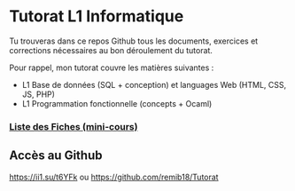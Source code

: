 # Tutorat L1 Informatique
 
Tu trouveras dans ce repos Github tous les documents, exercices et corrections nécessaires au bon déroulement du tutorat.

Pour rappel, mon tutorat couvre les matières suivantes :
- L1 Base de données (SQL + conception) et languages Web (HTML, CSS, JS, PHP)
- L1 Programmation fonctionnelle (concepts + Ocaml)

### [Liste des Fiches (mini-cours)](./Fiches/README.md)

## Accès au Github
https://ii1.su/t6YFk ou https://github.com/remib18/Tutorat
